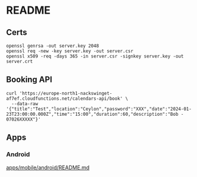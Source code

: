README
===

## Certs

    openssl genrsa -out server.key 2048
    openssl req -new -key server.key -out server.csr
    openssl x509 -req -days 365 -in server.csr -signkey server.key -out server.crt

## Booking API

    curl 'https://europe-north1-nackswinget-af7ef.cloudfunctions.net/calendars-api/book' \
      --data-raw '{"title":"Test","location":"Ceylon","password":"XXX","date":"2024-01-23T23:00:00.000Z","time":"15:00","duration":60,"description":"Bob - 07026XXXXX"}'

## Apps

### Android 

[apps/mobile/android/README.md](apps/mobile/android/README.md)
